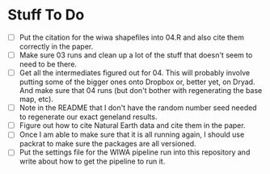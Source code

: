 # Stuff To Do

- [ ] Put the citation for the wiwa shapefiles into 04.R and also cite them correctly in the paper.
- [ ] Make sure 03 runs and clean up a lot of the stuff that doesn't seem to need to be there.
- [ ] Get all the intermediates figured out for 04.  This will probably involve putting some of the bigger ones onto Dropbox or, better yet, on Dryad. And make sure that 04 runs (but don't bother with regenerating the base map, etc).
- [ ] Note in the README that I don't have the random number seed needed to regenerate our exact geneland results.
- [ ] Figure out how to cite Natural Earth data and cite them in the paper.
- [ ] Once I am able to make sure that it is all running again, I should use packrat to make sure the packages are all versioned.
- [ ] Put the settings file for the WIWA pipeline run into this repository and write about how to get the pipeline to run it.